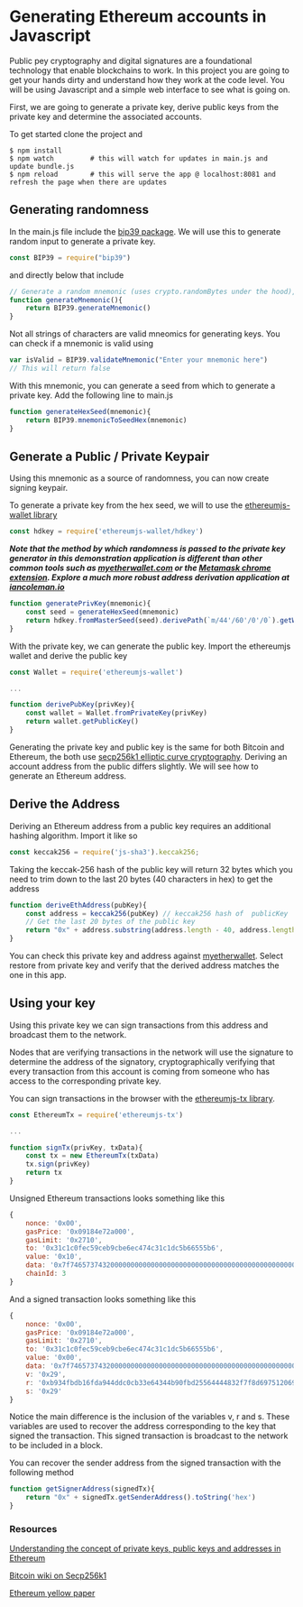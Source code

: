 # Generating Ethereum accounts in Javascript

Public pey cryptography and digital signatures are a foundational technology that enable blockchains to work. In this project you are going to get your hands dirty and understand how they work at the code level. You will be using Javascript and a simple web interface to see what is going on.

First, we are going to generate a private key, derive public keys from the private key and determine the
associated accounts.

To get started clone the project and

```
$ npm install
$ npm watch         # this will watch for updates in main.js and update bundle.js
$ npm reload        # this will serve the app @ localhost:8081 and refresh the page when there are updates 
```

## Generating randomness

In the main.js file include the [bip39 package](https://www.npmjs.com/package/bip39). We will use this to generate random input to generate a private key.

```javascript
const BIP39 = require("bip39")
```
and directly below that include
```javascript
// Generate a random mnemonic (uses crypto.randomBytes under the hood), defaults to 128-bits of entropy
function generateMnemonic(){
    return BIP39.generateMnemonic()
}
```
Not all strings of characters are valid mneomics for generating keys. You can check if a mnemonic is valid using
```javascript
var isValid = BIP39.validateMnemonic("Enter your mnemonic here")
// This will return false
```

With this mnemonic, you can generate a seed from which to generate a private key. Add the following line to main.js
```javascript
function generateHexSeed(mnemonic){
    return BIP39.mnemonicToSeedHex(mnemonic)
}
```

## Generate a Public / Private Keypair

Using this mnemonic as a source of randomness, you can now create signing keypair.

To generate a private key from the hex seed, we will to use the [ethereumjs-wallet library](https://github.com/ethereumjs/ethereumjs-wallet)
```javascript
const hdkey = require('ethereumjs-wallet/hdkey')
```

__*Note that the method by which randomness is passed to the private key generator in this demonstration application is different than other common tools such as [myetherwallet.com](https://www.myetherwallet.com/) or the [Metamask chrome extension](https://metamask.io/). Explore a much more robust address derivation application at [iancoleman.io](https://iancoleman.io/bip39/)*__

```javascript
function generatePrivKey(mnemonic){
    const seed = generateHexSeed(mnemonic)
    return hdkey.fromMasterSeed(seed).derivePath(`m/44'/60'/0'/0`).getWallet().getPrivateKey()
}
```
With the private key, we can generate the public key. Import the ethereumjs wallet and derive the public key

```javascript
const Wallet = require('ethereumjs-wallet')

...

function derivePubKey(privKey){
    const wallet = Wallet.fromPrivateKey(privKey)    
    return wallet.getPublicKey()
}
```

Generating the private key and public key is the same for both Bitcoin and Ethereum, the both use [secp256k1 elliptic curve cryptography](https://en.bitcoin.it/wiki/Secp256k1). Deriving an account address
from the public differs slightly. We will see how to generate an Ethereum address.

## Derive the Address

Deriving an Ethereum address from a public key requires an additional hashing algorithm. Import it like so
```javascript
const keccak256 = require('js-sha3').keccak256;
```
Taking the keccak-256 hash of the public key will return 32 bytes which you need to trim down to the last 20 bytes (40 characters in hex) to get the address
```javascript
function deriveEthAddress(pubKey){
    const address = keccak256(pubKey) // keccak256 hash of  publicKey
    // Get the last 20 bytes of the public key
    return "0x" + address.substring(address.length - 40, address.length)    
}
```

You can check this private key and address against [myetherwallet](https://www.myetherwallet.com/#view-wallet-info). Select restore from private key and verify that the derived address matches the one in this app.


## Using your key

Using this private key we can sign transactions from this address and broadcast them to the network.

Nodes that are verifying transactions in the network will use the signature to determine the address of the signatory, cryptographically verifying that every transaction from this account is coming from someone who has access to the corresponding private key. 

You can sign transactions in the browser with the [ethereumjs-tx library](https://github.com/ethereumjs/ethereumjs-tx).

```javascript
const EthereumTx = require('ethereumjs-tx')

...

function signTx(privKey, txData){
    const tx = new EthereumTx(txData)
    tx.sign(privKey)
    return tx
}
```

Unsigned Ethereum transactions looks something like this
```javascript
{
    nonce: '0x00',
    gasPrice: '0x09184e72a000', 
    gasLimit: '0x2710',
    to: '0x31c1c0fec59ceb9cbe6ec474c31c1dc5b66555b6', 
    value: '0x10', 
    data: '0x7f7465737432000000000000000000000000000000000000000000000000000000600057',
    chainId: 3
}
```

And a signed transaction looks something like this

```javascript
{ 
    nonce: '0x00', 
    gasPrice: '0x09184e72a000', 
    gasLimit: '0x2710', 
    to: '0x31c1c0fec59ceb9cbe6ec474c31c1dc5b66555b6', 
    value: '0x00', 
    data: '0x7f7465737432000000000000000000000000000000000000000000000000000000600057', 
    v: '0x29', 
    r: '0xb934fbdb16fda944ddc0cb33e64344b90fbd25564444832f7f8d697512069402',
    s: '0x29' 
}
```

Notice the main difference is the inclusion of the variables v, r and s. These variables are used to recover the address corresponding to the key that signed the transaction. This signed transaction is broadcast to the network to be included in a block.

You can recover the sender address from the signed transaction with the following method

```javascript
function getSignerAddress(signedTx){
    return "0x" + signedTx.getSenderAddress().toString('hex')
}
```

### Resources

[Understanding the concept of private keys, public keys and addresses in Ethereum](https://etherworld.co/2017/11/17/understanding-the-concept-of-private-key-public-key-and-address-in-ethereum-blockchain/)

[Bitcoin wiki on Secp256k1](https://en.bitcoin.it/wiki/Secp256k1)

[Ethereum yellow paper](http://gavwood.com/paper.pdf)